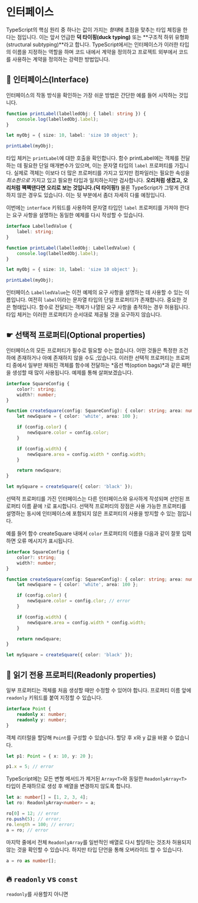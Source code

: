 # 인터페이스

TypeScript의 핵심 원리 중 하나는 값이 가지는 *형태*에 초점을 맞추는 타입 체킹을 한다는 점입니다.
이는 앞서 언급한 **덕 타이핑(duck typing)** 또는 **구조적 하위 유형화(structural subtyping)**라고 합니다.
TypeScript에서는 인터페이스가 이러한 타입의 이름을 지정하는 역할을 하며 코드 내에서 계약을 정의하고 프로젝트 외부에서 코드를 사용하는 계약을 정의하는 강력한 방법입니다.

## 📲 인터페이스(Interface)

인터페이스의 작동 방식을 확인하는 가장 쉬운 방법은 간단한 예를 들어 시작하는 것입니다.

```typescript
function printLabel(labelledObj: { label: string }) {
    console.log(labelledObj.label);
}

let myObj = { size: 10, label: 'size 10 object' };

printLabel(myObj);
```

타입 체커는 `printLabel`에 대한 호출을 확인합니다.
함수 printLabel에는 객체를 전달하는 데 필요한 단일 매개변수가 있으며, 이는 문자열 타입의 `label` 프로퍼티를 가집니다.
실제로 객체는 이보다 더 많은 프로퍼티를 가지고 있지만 컴파일러는 필요한 속성을 _최소한으로_ 가지고 있고 필요한 타입과 일치하는지만 검사합니다.
**오리처럼 생겼고, 오리처럼 꽥꽥댄다면 오리로 보는 것입니다.(덕 타이핑!)**
물론 TypeScript가 그렇게 관대하지 않은 경우도 있습니다.
이는 뒷 부분에서 좀더 자세히 다룰 예정입니다.

이번에는 `interface` 키워드를 사용하여 문자열 타입인 `label` 프로퍼티를 가져야 한다는 요구 사항을 설명하는 동일한 예제를 다시 작성할 수 있습니다.

```typescript
interface LabelledValue {
    label: string;
}

function printLabel(labelledObj: LabelledValue) {
    console.log(labelledObj.label);
}

let myObj = { size: 10, label: 'size 10 object' };

printLabel(myObj);
```

인터페이스 `LabelledValue`는 이전 예제의 요구 사항을 설명하는 데 사용할 수 있는 이름입니다.
여전히 `label`이라는 문자열 타입의 단일 프로퍼티가 존재합니다.
중요한 것은 형태입니다.
함수로 전달되는 객체가 나열된 요구 사항을 충적하는 경우 허용됩니다.
타입 체커는 이러한 프로퍼티가 순서대로 제공될 것을 요구하지 않습니다.

####

## ☛ 선택적 프로퍼티(Optional properties)

인터페이스의 모든 프로퍼티가 필수로 필요할 수는 없습니다.
어떤 것들은 특정한 조건 하에 존재하거나 아예 존재하지 않을 수도 ;있습니다.
이러한 선택적 프로퍼티는 프로퍼티 중에서 일부만 채워진 객체를 함수에 전달하는 *옵션 백(option bags)*과 같은 패턴을 생성할 때 많이 사용됩니다.
예제를 통해 살펴보겠습니다.

```typescript
interface SquareConfig {
    color?: string;
    width?: number;
}

function createSquare(config: SquareConfig): { color: string; area: number } {
    let newSquare = { color: 'white', area: 100 };

    if (config.color) {
        newSquare.color = config.color;
    }

    if (config.width) {
        newSquare.area = config.width * config.width;
    }

    return newSquare;
}

let mySquare = createSquare({ color: 'black' });
```

선택적 프로퍼티를 가진 인터페이스는 다른 인터페이스와 유사하게 작성되며 선언된 프로퍼티 이름 끝에 `?`로 표시합니다.
선택적 프로퍼티의 장점은 사용 가능한 프로퍼티를 설명하는 동시에 인터페이스에 포함되지 않은 프로퍼티의 사용을 방지할 수 있는 점입니다.

예를 들어 함수 createSquare 내에서 `color` 프로퍼티의 이름을 다음과 같이 잘못 입력하면 오류 메시지가 표시됩니다.

```typescript
interface SquareConfig {
    color?: string;
    width?: number;
}

function createSquare(config: SquareConfig): { color: string; area: number } {
    let newSquare = { color: 'white', area: 100 };

    if (config.color) {
        newSquare.color = config.clor; // error
    }

    if (config.width) {
        newSquare.area = config.width * config.width;
    }

    return newSquare;
}

let mySquare = createSquare({ color: 'black' });
```

####

## 📕 읽기 전용 프로퍼티(Readonly properties)

일부 프로퍼티는 객체를 처음 생성할 때만 수정할 수 있어야 합니다.
프로퍼티 이름 앞에 `readonly` 키워드를 붙여 지정할 수 있습니다.

```typescript
interface Point {
    readonly x: number;
    readonly y: number;
}
```

객체 리터럴을 할당해 `Point`를 구성할 수 있습니다. 할당 후 x와 y 값을 바꿀 수 없습니다.

```typescript
let p1: Point = { x: 10, y: 20 };

p1.x = 5; // error
```

TypeScript에는 모든 변형 메서드가 제거된 `Array<T>`와 동일한 `ReadonlyArray<T>` 타입이 존재하므로 생성 후 배열을 변경하지 않도록 합니다.

```typescript
let a: number[] = [1, 2, 3, 4];
let ro: ReadonlyArray<number> = a;

ro[0] = 12; // error
ro.push(5); // error;
ro.length = 100; // error;
a = ro; // error
```

마지막 줄에서 전체 `ReadonlyArray`를 일반적인 배열로 다시 할당하는 것조차 허용되지 않는 것을 확인할 수 있습니다.
하지만 타입 단언을 통해 오버라이드 할 수 있습니다.

```typescript
a = ro as number[];
```

####

## 🔥 `readonly` vs `const`

`readonly`를 사용할지 아니면
